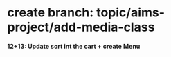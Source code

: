 # create branch: topic/aims-project/add-media-class
**12+13: Update sort int the cart + create Menu**

